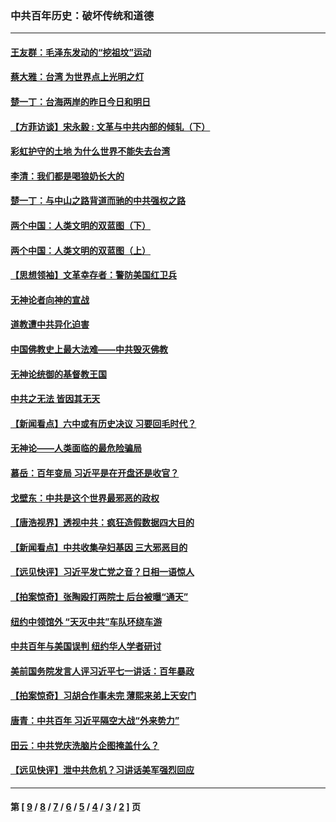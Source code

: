 ### 中共百年历史：破坏传统和道德
---
#### [王友群：毛泽东发动的“挖祖坟”运动](../../pages/nf1176114/n13723639.md?07220430) 
#### [蔡大雅：台湾 为世界点上光明之灯](../../pages/nf1176114/n13531530.md?07220430) 
#### [楚一丁：台海两岸的昨日今日和明日](../../pages/nf1176114/n13531468.md?07220430) 
#### [【方菲访谈】宋永毅 : 文革与中共内部的倾轧（下）](../../pages/nf1176114/n13486836.md?07220430) 
#### [彩虹护守的土地 为什么世界不能失去台湾](../../pages/nf1176114/n13476849.md?07220430) 
#### [李清：我们都是喝狼奶长大的](../../pages/nf1176114/n13471478.md?07220430) 
#### [楚一丁：与中山之路背道而驰的中共强权之路](../../pages/nf1176114/n13437270.md?07220430) 
#### [两个中国：人类文明的双蓝图（下）](../../pages/nf1176114/n13423132.md?07220430) 
#### [两个中国：人类文明的双蓝图（上）](../../pages/nf1176114/n13422687.md?07220430) 
#### [【思想领袖】文革幸存者：警防美国红卫兵](../../pages/nf1176114/n13339289.md?07220430) 
#### [无神论者向神的宣战](../../pages/nf1176114/n13281535.md?07220430) 
#### [道教遭中共异化迫害](../../pages/nf1176114/n13281463.md?07220430) 
#### [中国佛教史上最大法难——中共毁灭佛教](../../pages/nf1176114/n13281397.md?07220430) 
#### [无神论统御的基督教王国](../../pages/nf1176114/n13281280.md?07220430) 
#### [中共之无法 皆因其无天](../../pages/nf1176114/n13281088.md?07220430) 
#### [【新闻看点】六中或有历史决议 习要回毛时代？](../../pages/nf1176114/n13222895.md?07220430) 
#### [无神论——人类面临的最危险骗局](../../pages/nf1176114/n13196137.md?07220430) 
#### [慕岳：百年变局 习近平是在开盘还是收官？](../../pages/nf1176114/n13206516.md?07220430) 
#### [戈壁东：中共是这个世界最邪恶的政权](../../pages/nf1176114/n13085641.md?07220430) 
#### [【唐浩视界】透视中共：疯狂造假数据四大目的](../../pages/nf1176114/n13080590.md?07220430) 
#### [【新闻看点】中共收集孕妇基因 三大邪恶目的](../../pages/nf1176114/n13077182.md?07220430) 
#### [【远见快评】习近平发亡党之音？日相一语惊人](../../pages/nf1176114/n13074809.md?07220430) 
#### [【拍案惊奇】张陶殴打两院士 后台被曝“通天”](../../pages/nf1176114/n13070496.md?07220430) 
#### [纽约中领馆外 “天灭中共”车队环绕车游](../../pages/nf1176114/n13070693.md?07220430) 
#### [中共百年与美国误判 纽约华人学者研讨](../../pages/nf1176114/n13067969.md?07220430) 
#### [美前国务院发言人评习近平七一讲话：百年暴政](../../pages/nf1176114/n13066986.md?07220430) 
#### [【拍案惊奇】习胡合作事未完 薄熙来弟上天安门](../../pages/nf1176114/n13065867.md?07220430) 
#### [唐青：中共百年 习近平隔空大战“外来势力”](../../pages/nf1176114/n13065976.md?07220430) 
#### [田云：中共党庆洗脑片企图掩盖什么？](../../pages/nf1176114/n13064395.md?07220430) 
#### [【远见快评】泄中共危机？习讲话美军强烈回应](../../pages/nf1176114/n13064269.md?07220430) 

---
#### 第 [ [9](./9.md?07220430) / [8](./8.md?07220430) / [7](./7.md?07220430) / [6](./6.md?07220430) / [5](./5.md?07220430) / [4](./4.md?07220430) / [3](./3.md?07220430) / [2](./2.md?07220430) ] 页
